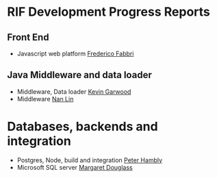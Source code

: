 # RIF Development Progress Reports

## Front End

* Javascript web platform [Frederico Fabbri](https://github.com/smallAreaHealthStatisticsUnit/rapidInquiryFacility/blob/master/Progress%20Reports/Federico%20Fabbri.md)

## Java Middleware and data loader

* Middleware, Data loader [Kevin Garwood](https://github.com/smallAreaHealthStatisticsUnit/rapidInquiryFacility/blob/master/Progress%20Reports/KevinGarwoodProgressReport.md)
* Middleware [Nan Lin](https://github.com/smallAreaHealthStatisticsUnit/rapidInquiryFacility/blob/master/Progress%20Reports/Nan%20Lin.md)

# Databases, backends and integration

* Postgres, Node, build and integration [Peter Hambly](https://github.com/smallAreaHealthStatisticsUnit/rapidInquiryFacility/blob/master/Progress%20Reports/Peter%20Hambly.md)
* Microsoft SQL server [Margaret Douglass](https://github.com/smallAreaHealthStatisticsUnit/rapidInquiryFacility/blob/master/Progress%20Reports/Margaret%20Douglass.md)